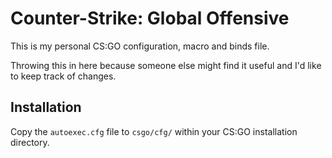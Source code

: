 
# Counter-Strike: Global Offensive #

This is my personal CS:GO configuration, macro and binds file.

Throwing this in here because someone else might find it useful and I'd like to keep track of changes.

## Installation ##

Copy the `autoexec.cfg` file to `csgo/cfg/` within your CS:GO installation directory.